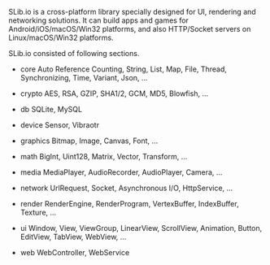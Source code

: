 SLib.io is a cross-platform library specially designed for UI, rendering and networking solutions.
It can build apps and games for Android/iOS/macOS/Win32 platforms, and also HTTP/Socket servers on Linux/macOS/Win32 platforms.

SLib.io consisted of following sections.

- core
Auto Reference Counting, String, List, Map, File, Thread, Synchronizing, Time, Variant, Json, ...

- crypto
AES, RSA, GZIP, SHA1/2, GCM, MD5, Blowfish, ...

- db
SQLite, MySQL

- device
Sensor, Vibraotr

- graphics
Bitmap, Image, Canvas, Font, ...

- math
BigInt, Uint128, Matrix, Vector, Transform, ...

- media
MediaPlayer, AudioRecorder, AudioPlayer, Camera, ...

- network
UrlRequest, Socket, Asynchronous I/O, HttpService, ...

- render
RenderEngine, RenderProgram, VertexBuffer, IndexBuffer, Texture, ...

- ui
Window, View, ViewGroup, LinearView, ScrollView, Animation, Button, EditView, TabView, WebView, ...

- web
WebController, WebService
